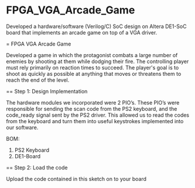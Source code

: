 # FPGA_VGA_Arcade_Game
Developed a hardware/software (Verilog/C) SoC design on Altera DE1-SoC board that implements an arcade game on top of a VGA driver.


= FPGA VGA Arcade Game

Developed a game in which the protagonist combats a large number of enemies by shooting at them while dodging their fire. 
The controlling player must rely primarily on reaction times to succeed. 
The player's goal is to shoot as quickly as possible at anything that moves or threatens them to reach the end of the level. 

== Step 1: Design Implementation

The hardware modules we incorporated were 2 PIO’s. 
These PIO’s were responsible for sending the scan code from the PS2 keyboard, and the code_ready signal sent by the PS2 driver. 
This allowed us to read the codes from the keyboard and turn them into useful keystrokes implemented into our software.

BOM: 
 1. PS2 Keyboard
 2. DE1-Board

== Step 2: Load the code

Upload the code contained in this sketch on to your board
